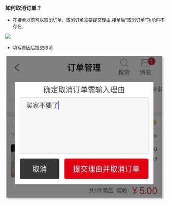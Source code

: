 ### 如何取消订单？

* 在接单以前可以取消订单，取消订单需要提交理由.接单后“取消订单”功能将不存在。

![](http://sellerhub.ymatou.com/helpview/img/qxdd_1.jpg)

* 填写原因后提交取消

![](/order-management/images/qxdd_2.jpg)



